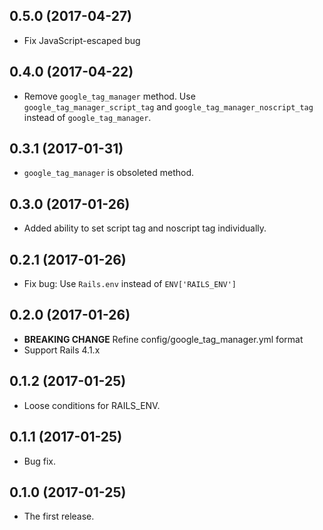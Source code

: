 ## 0.5.0 (2017-04-27)

- Fix JavaScript-escaped bug

## 0.4.0 (2017-04-22)

- Remove `google_tag_manager` method. Use `google_tag_manager_script_tag` and `google_tag_manager_noscript_tag` instead of `google_tag_manager`.

## 0.3.1 (2017-01-31)

- `google_tag_manager` is obsoleted method.

## 0.3.0 (2017-01-26)

- Added ability to set script tag and noscript tag individually.

## 0.2.1 (2017-01-26)

- Fix bug: Use `Rails.env` instead of `ENV['RAILS_ENV']`

## 0.2.0 (2017-01-26)

- __BREAKING CHANGE__ Refine config/google_tag_manager.yml format
- Support Rails 4.1.x

## 0.1.2 (2017-01-25)

- Loose conditions for RAILS_ENV.

## 0.1.1 (2017-01-25)

- Bug fix.

## 0.1.0 (2017-01-25)

- The first release.
